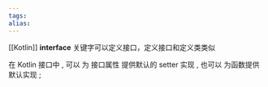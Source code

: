 ```yaml
---
tags: 
alias:
---
```

[[Kotlin]] **interface** 关键字可以定义接口，定义接口和定义类类似

在 Kotlin 接口中 , 可以 为 接口属性 提供默认的 setter 实现 , 也可以 为函数提供默认实现 ;

